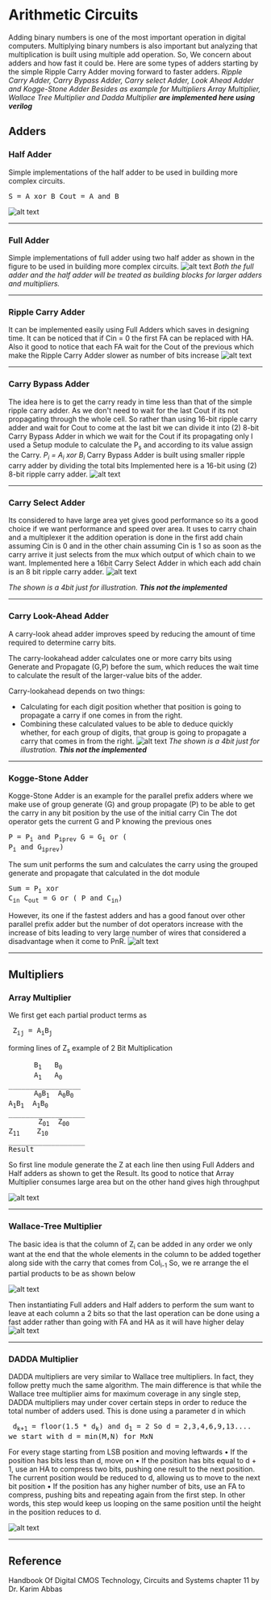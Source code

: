 # Arithmetic Circuits
Adding binary numbers is one of the most important operation in digital computers. Multiplying binary numbers is also important but analyzing that multiplication is built using multiple add operation. So, We concern about adders and how fast it could be.
Here are some types of adders starting by the simple Ripple Carry Adder moving forward to faster adders.
*Ripple Carry Adder, Carry Bypass Adder, Carry select Adder, Look Ahead Adder and Kogge-Stone Adder
Besides as example for Multipliers 
Array Multiplier, Wallace Tree Multiplier and Dadda Multiplier* 
***are implemented here using verilog***
## Adders
###  Half Adder 
Simple implementations of the half adder to be used in building more complex circuits.
<pre/>S    = A xor B
Cout = A and B</pre>
![alt text](https://github.com/Mohamed-Ammar/Arithmetic_Circuits/blob/main/Arithmetic/HalfAdder/Half-adder-circuit-diagram.png)
___
### Full Adder
Simple implementations of full adder using two half adder as shown in  the figure to be used in building more complex circuits.
![alt text](https://github.com/Mohamed-Ammar/Arithmetic_Circuits/blob/main/Arithmetic/FullAdder/fulladder.png)
*Both the full adder and the half adder will be treated as building blocks for larger  adders and multipliers.*
___
### Ripple Carry Adder
It can be implemented easily using Full Adders which saves in designing time. It can be noticed that if  Cin = 0 the first FA can be replaced with HA. Also it good to notice that each FA wait for the Cout of the previous which make the Ripple Carry Adder slower as number of bits increase
![alt text](https://github.com/Mohamed-Ammar/Arithmetic_Circuits/blob/main/Arithmetic/RippleCarryAdder/8bit-ripple-carry-adder.jpg)
___
### Carry Bypass Adder 
The idea here is to get the carry ready in time less than that of the simple ripple carry adder. As we don't need to wait for the last Cout if its not propagating through the whole cell.
So rather than using 16-bit ripple carry adder and wait for Cout to come at the last bit we can divide it into (2) 8-bit Carry Bypass Adder in which we wait for the Cout if its propagating only 
I used a Setup module to calculate the P<sub>s</sub> and according to its value assign the Carry. *P<sub>i</sub> = A<sub>i</sub> xor B<sub>i</sub>*
Carry Bypass Adder is built using smaller ripple carry adder by dividing the total bits 
Implemented here is a 16-bit using (2) 8-bit ripple carry adder.
![alt text](https://github.com/Mohamed-Ammar/Arithmetic_Circuits/blob/main/Arithmetic/CarryBypassAdder/CBA.PNG)
___
### Carry Select Adder
Its considered to have large area yet gives good performance so its a good choice if we want performance and speed over area.
It uses to carry chain and a multiplexer it the addition operation is done in the first add chain assuming Cin is 0 and in the other chain assuming Cin is 1 so as soon as the carry arrive it just selects from the mux which output of which chain to we want.
Implemented here a 16bit Carry Select Adder in which each add chain is an 8 bit ripple carry adder.
![alt text](https://github.com/Mohamed-Ammar/Arithmetic_Circuits/blob/main/Arithmetic/CarrySelectAdder/CSA.PNG)

*The shown is a 4bit just for illustration.* ***This not the implemented***
___
### Carry Look-Ahead Adder
A carry-look ahead adder improves speed by reducing the amount of time required to determine carry bits.

The carry-lookahead adder calculates one or more carry bits using Generate and Propagate (G,P) before the sum, which reduces the wait time to calculate the result of the larger-value bits of the adder.

Carry-lookahead depends on two things:
-   Calculating for each digit position whether that position is going to propagate a carry if one comes in from the right.
-   Combining these calculated values to be able to deduce quickly whether, for each group of digits, that group is going to propagate a carry that comes in from the right.
![alt text](https://github.com/Mohamed-Ammar/Arithmetic_Circuits/blob/main/Arithmetic/CarryLook-aheadAdder/CLA.png)
*The shown is a 4bit just for illustration.* ***This not the implemented***
___
### Kogge-Stone Adder
Kogge-Stone Adder is an example for the parallel prefix adders where we make use of group generate (G) and group propagate (P) to be able to get the carry in any bit position by the use of the initial carry Cin
The dot operator gets the current G and P knowing the previous ones 
<pre/>P   = P<sub>i</sub> and P<sub>iprev</sub>
G = G<sub>i</sub> or ( P<sub>i</sub> and G<sub>iprev</sub>)
</pre>
The sum unit performs the sum and calculates the carry using the grouped generate and propagate that calculated in the dot module
<pre/>Sum   = P<sub>i</sub> xor C<sub>in</sub>
C<sub>out</sub> = G or ( P and C<sub>in</sub>)
</pre>
However, its one if the fastest adders and has a good fanout over other parallel prefix adder but the number of dot operators increase with the increase of bits leading to very large number of wires that considered a disadvantage when it come to PnR.
![alt text](https://github.com/Mohamed-Ammar/Arithmetic_Circuits/blob/main/Arithmetic/Kogge-StoneAdder/KSA.PNG)
___
## Multipliers
### Array Multiplier
We first get each partial product  terms as
<pre> Z<sub>ij</sub> = A<sub>i</sub>B<sub>j</sub> </pre>
forming lines of Z<sub>s</sub>
example of 2 Bit Multiplication
<pre>      B<sub>1</sub>   B<sub>0</sub>
      A<sub>1</sub>   A<sub>0</sub>
_________________
      A<sub>0</sub>B<sub>1</sub>  A<sub>0</sub>B<sub>0</sub>
A<sub>1</sub>B<sub>1</sub>  A<sub>1</sub>B<sub>0</sub> 
__________________
       Z<sub>01</sub>  Z<sub>00</sub>
Z<sub>11</sub>    Z<sub>10</sub>
__________________
Result </pre>
So first line module generate the Z at each line then using Full Adders and Half adders as shown to get the Result.
Its good to notice that Array Multiplier consumes large area but on the other hand gives high throughput

![alt text](https://github.com/Mohamed-Ammar/Arithmetic_Circuits/blob/main/Arithmetic/ArrayMultiplier/Array_Mul.PNG)
___
### Wallace-Tree Multiplier
The basic idea is that the column of Z<sub>i</sub> can be added in any order we only want at the end that the whole elements in the column to be added together along side with the carry that comes from Col<sub>i-1</sub>
So, we re arrange the el partial products to be as shown below

![alt text](https://github.com/Mohamed-Ammar/Arithmetic_Circuits/blob/main/Arithmetic/WallaceTreeMUL/WT_MUL1.PNG)

Then instantiating Full adders and Half adders to perform the sum want to leave at each column a 2 bits so that the last operation can be done using a fast adder rather than going with FA and HA as it will have higher delay
![alt text](https://github.com/Mohamed-Ammar/Arithmetic_Circuits/blob/main/Arithmetic/WallaceTreeMUL/WT_MUL2.PNG)
___
### DADDA Multiplier
DADDA multipliers are very similar to Wallace tree multipliers. In fact, they follow pretty much the same algorithm. The main difference is that while the Wallace tree multiplier aims for maximum coverage in any single step, DADDA multipliers may under cover certain steps in order to reduce the total number of adders used.
This is done using a parameter d in which 
<pre> d<sub>k+1</sub> = floor(1.5 * d<sub>k</sub>) and d<sub>1</sub> = 2 So d = 2,3,4,6,9,13....
we start with d = min(M,N) for MxN </pre>
For every stage starting from LSB position and moving leftwards
 • If the position has bits less than d, move on
  • If the position has bits equal to d + 1, use an HA to compress two bits, pushing one result to the next position. The current position would be reduced to d, allowing us to move to the next bit position
   • If the position has any higher number of bits, use an FA to compress, pushing bits and repeating again from the first step. In other words, this step would keep us looping on the same position until the height in the position reduces to d.

![alt text](https://github.com/Mohamed-Ammar/Arithmetic_Circuits/blob/main/Arithmetic/DaddaMultiplier/dadda.PNG)
___
## Reference
Handbook Of Digital CMOS Technology, Circuits and Systems 
chapter 11
by Dr. Karim Abbas

